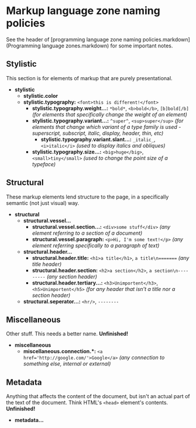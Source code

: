 Markup language zone naming policies
====================================
See the header of [programming language zone naming policies.markdown](Programming language zones.markdown)
for some important notes.

Stylistic
---------
This section is for elements of markup that are purely presentational.

- <b>stylistic</b>
  - <b>stylistic.color</b>
  - <b>stylistic.typography:</b> `<font>this is different!</font>`
    - <b>stylistic.typography.weight...:</b> `*bold*`, `<b>bold</b>`, `[b]bold[/b]` _(for elements that specifically change the weight of an element)_
    - <b>stylistic.typography.variant...:</b> `^super^`, `<sup>super</sup>` _(for elements that change which variant of a type family is used - superscript, subscript, italic, display, header, thin, etc)_
      - <b>stylistic.typography.variant.slant...:</b> `_italic_`, `<i>italic</i>` _(used to display italics and obliques)_
    - <b>stylistic.typography.size...:</b> `<big>huge</big>`, `<small>tiny</small>` _(used to change the point size of a typeface)_

Structural
----------
These markup elements lend structure to the page, in a specifically semantic
(not just visual) way.

- <b>structural</b>
  - <b>structural.vessel...</b>
    - <b>structural.vessel.section...:</b> `<div>some stuff</div>` _(any element referring to a section of a document)_
    - <b>structural.vessel.paragraph:</b> `<p>Hi, I'm some text!</p>` _(any element referring specifically to a paragraph of text)_
  - <b>structural.header...</b>
    - <b>structural.header.title:</b> `<h1>a title</h1>`, `a title\n=======` _(any title header)_
    - <b>structural.header.section:</b> `<h2>a section</h2>`, `a section\n---------` _(any section header)_
    - <b>structural.header.tertiary...:</b> `<h3>Unimportent</h3>`, `<h5>Unimportent</h5>` _(for any header that isn't a title nor a section header)_
  - <b>structural.seperator...:</b> `<hr/>`, `--------`

Miscellaneous
-------------
Other stuff. This needs a better name. **Unfinished!**

- <b>miscellaneous</b>
  - <b>miscellaneous.connection.*:</b> `<a href='http://google.com/'>Google</a>` _(any connection to something else, internal or external)_

Metadata
--------
Anything that affects the content of the document, but isn't an actual part of
the text of the document. Think HTML's `<head>` element's contents. **Unfinished!**

- <b>metadata...</b>
